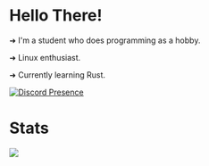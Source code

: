 # Hello There!

➜ I'm a student who does programming as a hobby.

➜ Linux enthusiast.

➜ Currently learning Rust.

[![Discord Presence](https://lanyard.cnrad.dev/api/731531796982005800)](https://discord.com/users/:id)
# Stats

<img align="left" wdith="47%" src="https://github-readme-stats.vercel.app/api?username=LaufeyDev&show_icons=true&theme=tokyonight" />












